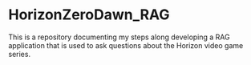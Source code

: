 # HorizonZeroDawn_RAG
This is a repository documenting my steps along developing a RAG application that is used to ask questions about the Horizon video game series.
